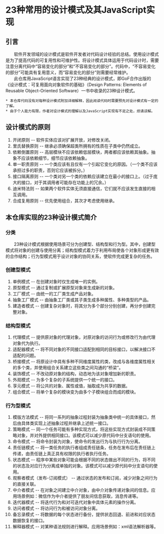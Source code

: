 # 23种常用的设计模式及其JavaScript实现
## 引言
&nbsp;&nbsp;&nbsp;&nbsp;&nbsp;&nbsp;&nbsp;软件开发领域的设计模式是软件开发者对代码设计经验的总结。使用设计模式是为了提高代码的可复用性和可维护性。将设计模式具体运用于代码设计时，需要注意分离代码中“容易变化的部分”和“不容易变化的部分”。代码中，“不容易变化的部分”可能具有复用意义，而“容易变化的部分”则需要经常维护。<br/>
&nbsp;&nbsp;&nbsp;&nbsp;&nbsp;&nbsp;&nbsp;此仓库用JavaScript语言实现了23种经典的设计模式，即GoF合作出版的《设计模式：可复用面向对象软件的基础》（Design Patterns: Elements of Reusable Object-Oriented Software）一书中收录的23种设计模式。<br/>
```
* 本仓库代码没有对每种设计模式附加详细解释，因此阅读代码时需要预先对设计模式有一定的了解。
* 由于个人能力有限，作者对设计模式的理解以及JavaScript实现有不足之处，烦请谅解。
```

## 设计模式的原则
1. 开闭原则    -- 软件实体应该对扩展开放，对修改关闭。
2. 里氏替换原则 -- 继承必须确保超类所拥有的性质在子类中仍然成立。
3. 依赖倒置原则 -- 高层模块不应该依赖低层模块，两者都应该依赖其抽象。抽象不应该依赖细节，细节应该依赖抽象。
4. 单一职责原则 -- 一个类应该有且仅有一个引起它变化的原因。（一个类不应该承担过多的职责，否则它应该被拆分。）
5. 接口隔离原则 -- 一个类对另一个类的依赖应该建立在最小的接口上。（过于庞大的接口，对于其调用者可能存在功能上的冗余。）
6. 迪米特法则  -- 如果两个软件实体无须直接通信，它们就不应该发生直接的相互调用。
7. 合成复用原则 -- 优先使用组合，其次才考虑使用继承。

## 本仓库实现的23种设计模式简介
### 分类
&nbsp;&nbsp;&nbsp;&nbsp;&nbsp;&nbsp;&nbsp;23种设计模式根据使用场景可分为创建型、结构型和行为型。其中，创建型模式将对象的创建与使用分离；结构型模式着力于利用布局使各个对象形成更有效的合作结构；行为型模式用于设计对象的协同关系，使软件完成更复杂的任务。
### 创建型模式
1. 单例模式 -- 在创建对象时仅生成唯一的实例。
2. 原型模式 -- 通过复制或扩展原型对象来生成新的对象。
3. 工厂模式 -- 由统一的工厂类生成产品对象。
4. 抽象工厂模式 -- 由抽象工厂类或其子类生成多种属性、多种类型的产品。
5. 建造者模式 -- 创建复杂对象时，将其分为多个部分分别创建，再分步创建完整对象。
### 结构型模式
1. 代理模式 -- 提供原对象的代理对象，对原对象的访问行为或修改行为由代理对象代为执行。
2. 适配器模式 -- 将不同对象的不同接口适配到相同的目标接口，以解决接口不适配的问题。
3. 桥接模式 -- 将原设计中具有多种不同维度属性的类，改成与各维度属性相关的多个类，并使用组合关系建立这些类之间沟通的“桥梁”。
4. 装饰模式 -- 不改动原对象的结构，动态地为该对象增加新的职责。
5. 外观模式 -- 为多个复杂的子系统提供一个统一的接口。
6. 享元模式 -- 将公共的对象、属性或值，抽取成为共享的数据。
7. 组合模式 -- 将单个复杂的模块变为由多个子模块组合而成的模块。
### 行为型模式
1. 模版方法模式 -- 将同一系列的抽象过程封装为抽象类中统一的具体接口，然后由具体类实现上述抽象过程并继承上述统一接口。
2. 策略模式 -- 同一个任务可能有多种实现方式，将这些实现方式封装成不同策略对象，并对外提供相同接口。该模式可以减少原代码中分支语句的使用。
3. 命令模式 -- 将命令封装为对象，使命令的发出行为与执行行为分离。
4. 责任链模式 -- 将一类任务的执行者组成责任链条，任务在发布后在责任链上传递，由责任链上真正具有权限的执行者执行任务。
5. 状态模式 -- 程序中某些对象可能会根据不同的状态做出不同的行为，将不同的状态及对应行为分离成单独的对象。该模式可以减少原代码中分支语句的使用。
6. 观察者模式（发布-订阅模式） -- 通过状态的发布和订阅，减少对象之间行为的直接关联。
7. 中介者模式 -- 在对象之间建立中介对象，由中介对象传递对象间的信息。应用场景例如：微信作为中介者提供了朋友间信息获取，消息传递等。
8. 迭代器模式 -- 将迭代行为和对可迭代对象中具体元素的操作分离。
9. 访问者模式 -- 将访问行为和被访问对象分离。
10. 备忘录模式 -- 将数据的每个状态进行备份，提供状态回退、前进和对应状态数据恢复的接口。
11. 解释器模式 -- 对某种语法规则进行解释。应用场景例如：xml语法解析器等。
